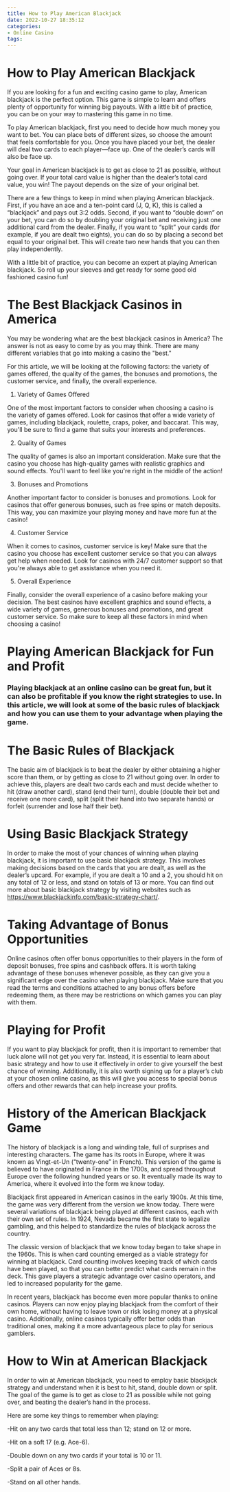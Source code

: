 ```yaml
---
title: How to Play American Blackjack
date: 2022-10-27 18:35:12
categories:
- Online Casino
tags:
---
```



#  How to Play American Blackjack

If you are looking for a fun and exciting casino game to play, American blackjack is the perfect option. This game is simple to learn and offers plenty of opportunity for winning big payouts. With a little bit of practice, you can be on your way to mastering this game in no time.

To play American blackjack, first you need to decide how much money you want to bet. You can place bets of different sizes, so choose the amount that feels comfortable for you. Once you have placed your bet, the dealer will deal two cards to each player—face up. One of the dealer’s cards will also be face up.

Your goal in American blackjack is to get as close to 21 as possible, without going over. If your total card value is higher than the dealer’s total card value, you win! The payout depends on the size of your original bet.

There are a few things to keep in mind when playing American blackjack. First, if you have an ace and a ten-point card (J, Q, K), this is called a “blackjack” and pays out 3:2 odds. Second, if you want to “double down” on your bet, you can do so by doubling your original bet and receiving just one additional card from the dealer. Finally, if you want to “split” your cards (for example, if you are dealt two eights), you can do so by placing a second bet equal to your original bet. This will create two new hands that you can then play independently.

With a little bit of practice, you can become an expert at playing American blackjack. So roll up your sleeves and get ready for some good old fashioned casino fun!

#  The Best Blackjack Casinos in America

You may be wondering what are the best blackjack casinos in America? The answer is not as easy to come by as you may think. There are many different variables that go into making a casino the "best."

For this article, we will be looking at the following factors: the variety of games offered, the quality of the games, the bonuses and promotions, the customer service, and finally, the overall experience.

1. Variety of Games Offered

One of the most important factors to consider when choosing a casino is the variety of games offered. Look for casinos that offer a wide variety of games, including blackjack, roulette, craps, poker, and baccarat. This way, you'll be sure to find a game that suits your interests and preferences.

2. Quality of Games

The quality of games is also an important consideration. Make sure that the casino you choose has high-quality games with realistic graphics and sound effects. You'll want to feel like you're right in the middle of the action!

3. Bonuses and Promotions

Another important factor to consider is bonuses and promotions. Look for casinos that offer generous bonuses, such as free spins or match deposits. This way, you can maximize your playing money and have more fun at the casino!

4. Customer Service

When it comes to casinos, customer service is key! Make sure that the casino you choose has excellent customer service so that you can always get help when needed. Look for casinos with 24/7 customer support so that you're always able to get assistance when you need it.

5. Overall Experience

Finally, consider the overall experience of a casino before making your decision. The best casinos have excellent graphics and sound effects, a wide variety of games, generous bonuses and promotions, and great customer service. So make sure to keep all these factors in mind when choosing a casino!

#  Playing American Blackjack for Fun and Profit

### Playing blackjack at an online casino can be great fun, but it can also be profitable if you know the right strategies to use. In this article, we will look at some of the basic rules of blackjack and how you can use them to your advantage when playing the game.

# The Basic Rules of Blackjack

The basic aim of blackjack is to beat the dealer by either obtaining a higher score than them, or by getting as close to 21 without going over. In order to achieve this, players are dealt two cards each and must decide whether to hit (draw another card), stand (end their turn), double (double their bet and receive one more card), split (split their hand into two separate hands) or forfeit (surrender and lose half their bet).

# Using Basic Blackjack Strategy

In order to make the most of your chances of winning when playing blackjack, it is important to use basic blackjack strategy. This involves making decisions based on the cards that you are dealt, as well as the dealer’s upcard. For example, if you are dealt a 10 and a 2, you should hit on any total of 12 or less, and stand on totals of 13 or more. You can find out more about basic blackjack strategy by visiting websites such as https://www.blackjackinfo.com/basic-strategy-chart/.

# Taking Advantage of Bonus Opportunities

Online casinos often offer bonus opportunities to their players in the form of deposit bonuses, free spins and cashback offers. It is worth taking advantage of these bonuses whenever possible, as they can give you a significant edge over the casino when playing blackjack. Make sure that you read the terms and conditions attached to any bonus offers before redeeming them, as there may be restrictions on which games you can play with them.

# Playing for Profit

If you want to play blackjack for profit, then it is important to remember that luck alone will not get you very far. Instead, it is essential to learn about basic strategy and how to use it effectively in order to give yourself the best chance of winning. Additionally, it is also worth signing up for a player’s club at your chosen online casino, as this will give you access to special bonus offers and other rewards that can help increase your profits.

#  History of the American Blackjack Game

The history of blackjack is a long and winding tale, full of surprises and interesting characters. The game has its roots in Europe, where it was known as Vingt-et-Un (“twenty-one” in French). This version of the game is believed to have originated in France in the 1700s, and spread throughout Europe over the following hundred years or so. It eventually made its way to America, where it evolved into the form we know today.

Blackjack first appeared in American casinos in the early 1900s. At this time, the game was very different from the version we know today. There were several variations of blackjack being played at different casinos, each with their own set of rules. In 1924, Nevada became the first state to legalize gambling, and this helped to standardize the rules of blackjack across the country.

The classic version of blackjack that we know today began to take shape in the 1960s. This is when card counting emerged as a viable strategy for winning at blackjack. Card counting involves keeping track of which cards have been played, so that you can better predict what cards remain in the deck. This gave players a strategic advantage over casino operators, and led to increased popularity for the game.

In recent years, blackjack has become even more popular thanks to online casinos. Players can now enjoy playing blackjack from the comfort of their own home, without having to leave town or risk losing money at a physical casino. Additionally, online casinos typically offer better odds than traditional ones, making it a more advantageous place to play for serious gamblers.

#  How to Win at American Blackjack

In order to win at American blackjack, you need to employ basic blackjack strategy and understand when it is best to hit, stand, double down or split. The goal of the game is to get as close to 21 as possible while not going over, and beating the dealer’s hand in the process.

Here are some key things to remember when playing:

-Hit on any two cards that total less than 12; stand on 12 or more.

-Hit on a soft 17 (e.g. Ace-6).

-Double down on any two cards if your total is 10 or 11.

-Split a pair of Aces or 8s.

-Stand on all other hands.